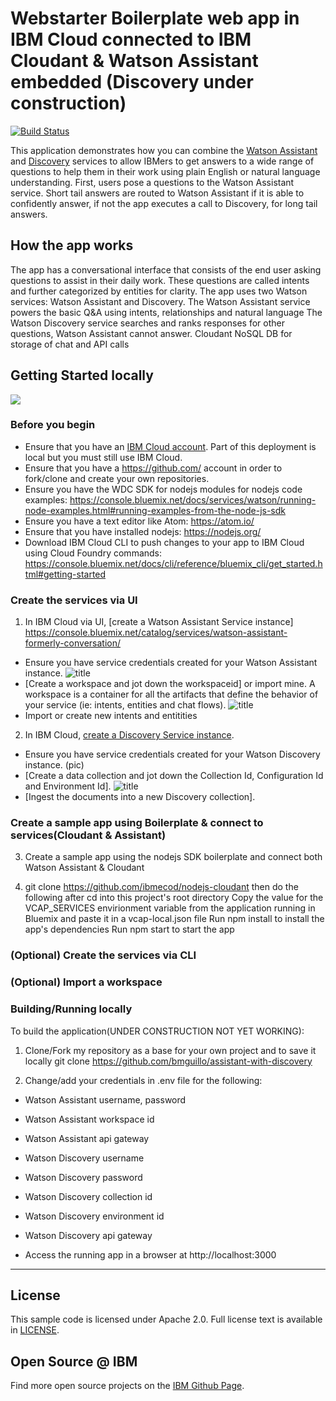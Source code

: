 # Webstarter Boilerplate web app in IBM Cloud connected to IBM Cloudant & Watson Assistant embedded (Discovery under construction)
[![Build Status](https://travis-ci.org/watson-developer-cloud/assistant-with-discovery.svg?branch=master)](http://travis-ci.org/watson-developer-cloud/assistant-with-discovery)

This application demonstrates how you can combine the [Watson Assistant](https://console.bluemix.net/docs/services/conversation/index.html#about) and [Discovery](http://www.ibm.com/watson/developercloud/doc/discovery/#overview) services to allow IBMers to get answers to a wide range of questions to help them in their work using plain English or natural language understanding. First, users pose a questions to the Watson Assistant service. Short tail answers are routed to Watson Assistant if it is able to confidently answer, if not the app executes a call to Discovery, for long tail answers.

## How the app works


The app has a conversational interface that consists of the end user asking questions to assist in their daily work.
These questions are called intents and further categorized by entities for clarity. 
The app uses two Watson services: Watson Assistant and Discovery. 
The Watson Assistant service powers the basic Q&A using intents, relationships and natural language
The Watson Discovery service searches and ranks responses for other questions, Watson Assistant cannot answer.
Cloudant NoSQL DB for storage of chat and API calls


## Getting Started locally

<img src="readme_images/deploy-locally.png"></img>

### Before you begin

-  Ensure that you have an [IBM Cloud account][sign_up]. Part of this deployment is local but you must still use IBM Cloud.
-  Ensure that you have a https://github.com/ account in order to fork/clone and create your own repositories.
-  Ensure you have the WDC SDK for nodejs modules for nodejs code examples: https://console.bluemix.net/docs/services/watson/running-node-examples.html#running-examples-from-the-node-js-sdk
-  Ensure you have a text editor like Atom: https://atom.io/
-  Ensure that you have installed nodejs: https://nodejs.org/
-  Download IBM Cloud CLI to push changes to your app to IBM Cloud using Cloud Foundry commands: https://console.bluemix.net/docs/cli/reference/bluemix_cli/get_started.html#getting-started


<a name="returnlocal">
</a>

### Create the services via UI

1. In IBM Cloud via UI, [create a Watson Assistant Service instance]
https://console.bluemix.net/catalog/services/watson-assistant-formerly-conversation/

  * Ensure you have service credentials created for your Watson Assistant instance. 
  ![title](https://github.com/bmguillo/assistant-with-discovery/blob/master/readme_images/watsonapi.png)
  * [Create a workspace and jot down the workspaceid] or import mine.
  A workspace is a container for all the artifacts that define the behavior of your service (ie: intents, entities and chat    flows). 
 ![title](https://github.com/bmguillo/assistant-with-discovery/blob/master/readme_images/workspace.png)
  * Import or create new intents and entitities

2. In IBM Cloud, [create a Discovery Service instance](https://console.bluemix.net/registration/?target=/catalog/services/discovery/).
  * Ensure you have service credentials created for your Watson Discovery instance.
  (pic)
  *  [Create a data collection and jot down the Collection Id, Configuration Id and Environment Id]. ![title](https://github.com/bmguillo/assistant-with-discovery/blob/master/readme_images/_.png)
  * [Ingest the documents into a new Discovery collection].
 
 
 ### Create a sample app using Boilerplate & connect to services(Cloudant & Assistant)
 3. Create a sample app using the nodejs SDK boilerplate and connect both Watson Assistant & Cloudant 
 
 4. git clone https://github.com/ibmecod/nodejs-cloudant then do the following after
    cd into this project's root directory
    Copy the value for the VCAP_SERVICES envirionment variable from the application running in Bluemix and paste it in a   vcap-local.json file
    Run npm install to install the app's dependencies
    Run npm start to start the app
    
    
    

### (Optional) Create the services via CLI
### (Optional) Import a workspace

### Building/Running locally

To build the application(UNDER CONSTRUCTION NOT YET WORKING):

1. Clone/Fork my repository as a base for your own project and to save it locally
   git clone https://github.com/bmguillo/assistant-with-discovery
   
2. Change/add your credentials in .env file for the following: 
 * Watson Assistant username, password
 * Watson Assistant workspace id
 * Watson Assistant api gateway
 * Watson Discovery username
 * Watson Discovery password
 * Watson Discovery collection id
 * Watson Discovery environment id
 * Watson Discovery api gateway
 
 

 * Access the running app in a browser at http://localhost:3000
 


---




## License

  This sample code is licensed under Apache 2.0.
  Full license text is available in [LICENSE](LICENSE).


## Open Source @ IBM

  Find more open source projects on the
  [IBM Github Page](http://ibm.github.io/).



[cloud_foundry]: https://github.com/cloudfoundry/cli
[getting_started]: https://console.bluemix.net/docs/services/watson/index.html
[Watson Assistant]: https://www.ibm.com/watson/services/conversation/
[discovery]: https://www.ibm.com/watson/services/discovery/

[docs]: http://www.ibm.com/watson/developercloud/conversation/
[sign_up]: https://console.bluemix.net/registration/
